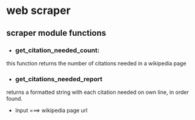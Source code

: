 # web scraper 

## scraper module functions 

- ### get_citation_needed_count:

this function returns the number of citations needed in a wikipedia page

- ###  get_citations_needed_report

returns a formatted string with each citation needed on own line, in order found.

- Input ===> wikipedia page url 


